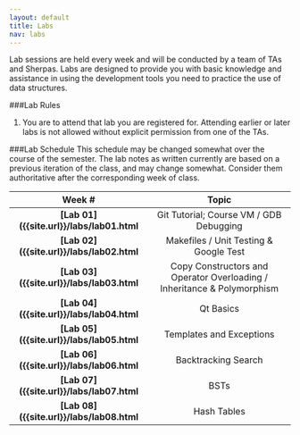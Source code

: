```yaml
---
layout: default
title: Labs
nav: labs
---
```


Lab sessions are held every week and will be conducted by a team of TAs and Sherpas. Labs are designed to provide you with basic knowledge and assistance in using the development tools you need to practice the use of data structures.

###Lab Rules
  1. You are to attend that lab you are registered for. Attending earlier or later labs is not allowed without explicit permission from one of the TAs.</li>

###Lab Schedule
This schedule may be changed somewhat over the course of the semester. The lab notes as written currently are based on a previous iteration of the class, and may change somewhat. Consider them authoritative after the corresponding week of class.

| **Week #**                                | **Topic**                               |
| :---------------------------------------: | :-----------------------------------:   |
| **[Lab 01]({{site.url}}/labs/lab01.html** | Git Tutorial; Course VM / GDB Debugging |
| **[Lab 02]({{site.url}}/labs/lab02.html** | Makefiles / Unit Testing & Google Test  |
| **[Lab 03]({{site.url}}/labs/lab03.html** | Copy Constructors and Operator Overloading / Inheritance & Polymorphism |
| **[Lab 04]({{site.url}}/labs/lab04.html** | Qt Basics                             |
| **[Lab 05]({{site.url}}/labs/lab05.html** | Templates and Exceptions              |
| **[Lab 06]({{site.url}}/labs/lab06.html** | Backtracking Search                   |
| **[Lab 07]({{site.url}}/labs/lab07.html** | BSTs                                  |
| **[Lab 08]({{site.url}}/labs/lab08.html** | Hash Tables                           |

